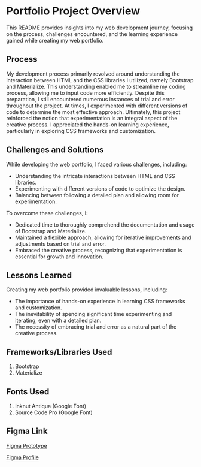 # Portfolio Project Overview

This README provides insights into my web development journey, focusing on the process, challenges encountered, and the learning experience gained while creating my web portfolio.

## Process

My development process primarily revolved around understanding the interaction between HTML and the CSS libraries I utilized, namely Bootstrap and Materialize. This understanding enabled me to streamline my coding process, allowing me to input code more efficiently. Despite this preparation, I still encountered numerous instances of trial and error throughout the project. At times, I experimented with different versions of code to determine the most effective approach. Ultimately, this project reinforced the notion that experimentation is an integral aspect of the creative process. I appreciated the hands-on learning experience, particularly in exploring CSS frameworks and customization.

## Challenges and Solutions

While developing the web portfolio, I faced various challenges, including:

- Understanding the intricate interactions between HTML and CSS libraries.
- Experimenting with different versions of code to optimize the design.
- Balancing between following a detailed plan and allowing room for experimentation.

To overcome these challenges, I:

- Dedicated time to thoroughly comprehend the documentation and usage of Bootstrap and Materialize.
- Maintained a flexible approach, allowing for iterative improvements and adjustments based on trial and error.
- Embraced the creative process, recognizing that experimentation is essential for growth and innovation.

## Lessons Learned

Creating my web portfolio provided invaluable lessons, including:

- The importance of hands-on experience in learning CSS frameworks and customization.
- The inevitability of spending significant time experimenting and iterating, even with a detailed plan.
- The necessity of embracing trial and error as a natural part of the creative process.

## Frameworks/Libraries Used

1. Bootstrap
2. Materialize

## Fonts Used

1. Inknut Antiqua (Google Font)
2. Source Code Pro (Google Font)

## Figma Link
[Figma Prototype](https://www.figma.com/file/aI3G2sjnBw0QExqyCCwsR2/clow_laura_webdev_interactive-prototype?type=design&t=3vCl4fSfeaUaS0DB-6)

[Figma Profile](https://www.figma.com/files/team/1346605144052496486/clow0027's-team?fuid=1346605139310189572)